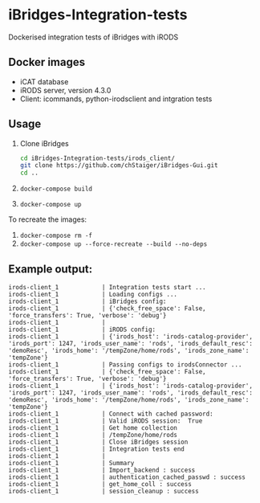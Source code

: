 # iBridges-Integration-tests
Dockerised integration tests of iBridges with iRODS

## Docker images
- iCAT database
- iRODS server, version 4.3.0
- Client: icommands, python-irodsclient and intgration tests

## Usage
1. Clone iBridges
   
   ```sh
   cd iBridges-Integration-tests/irods_client/
   git clone https://github.com/chStaiger/iBridges-Gui.git
   cd ..
   ```

2. `docker-compose build`
3. `docker-compose up`

To recreate the images:

1. `docker-compose rm -f`
2. `docker-compose up --force-recreate --build --no-deps`

## Example output:

```
irods-client_1            | Integration tests start ...
irods-client_1            | Loading configs ...
irods-client_1            | iBridges config:
irods-client_1            | {'check_free_space': False, 'force_transfers': True, 'verbose': 'debug'}
irods-client_1            |
irods-client_1            | iRODS config:
irods-client_1            | {'irods_host': 'irods-catalog-provider', 'irods_port': 1247, 'irods_user_name': 'rods', 'irods_default_resc': 'demoResc', 'irods_home': '/tempZone/home/rods', 'irods_zone_name': 'tempZone'}
irods-client_1            | Passing configs to irodsConnector ...
irods-client_1            | {'check_free_space': False, 'force_transfers': True, 'verbose': 'debug'}
irods-client_1            | {'irods_host': 'irods-catalog-provider', 'irods_port': 1247, 'irods_user_name': 'rods', 'irods_default_resc': 'demoResc', 'irods_home': '/tempZone/home/rods', 'irods_zone_name': 'tempZone'}
irods-client_1            | Connect with cached password:
irods-client_1            | Valid iRODS session:  True
irods-client_1            | Get home collection
irods-client_1            | /tempZone/home/rods
irods-client_1            | Close iBridges session
irods-client_1            | Integration tests end
irods-client_1            |
irods-client_1            | Summary
irods-client_1            | Import_backend : success
irods-client_1            | authentication_cached_passwd : success
irods-client_1            | get_home_coll : success
irods-client_1            | session_cleanup : success
```
